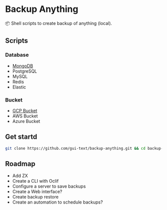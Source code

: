 # Backup Anything

📦 Shell scripts to create backup of anything (local).

## Scripts

### Database

- [MongoDB](./atlas-mongodb/README.md)
- PostgreSQL
- MySQL
- Redis
- Elastic

### Bucket

- [GCP Bucket](gcp-bucket/README.md)
- AWS Bucket
- Azure Bucket

## Get startd

```bash
git clone https://github.com/gui-text/backup-anything.git && cd backup-anything
```

## Roadmap

- Add ZX
- Create a CLI with Oclif
- Configure a server to save backups
- Create a Web interface?
- Create backup restore
- Create an automation to schedule backups?
